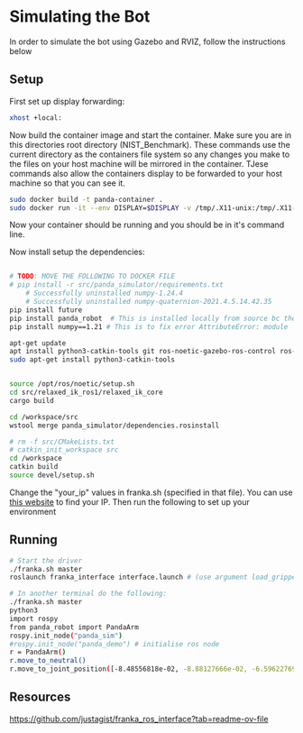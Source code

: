 # Simulating the Bot
In order to simulate the bot using Gazebo and RVIZ, follow the instructions below


## Setup

First set up display forwarding:
```bash
xhost +local:
```

Now  build the container image and start the container. Make sure you are in this directories root directory (NIST_Benchmark). These commands use the current directory as the containers file system so any changes you make to the files on your host machine will be mirrored in the container. TJese commands also allow the containers display to be forwarded to your host machine so that you can see it.
```bash
sudo docker build -t panda-container .
sudo docker run -it --env DISPLAY=$DISPLAY -v /tmp/.X11-unix:/tmp/.X11-unix -v $(pwd):/workspace --net=host panda-container
```

Now your container should be running and you should be in it's command line. 


Now install setup the dependencies:
```bash

# TODO: MOVE THE FOLLOWING TO DOCKER FILE
# pip install -r src/panda_simulator/requirements.txt 
    # Successfully uninstalled numpy-1.24.4
    # Successfully uninstalled numpy-quaternion-2021.4.5.14.42.35
pip install future
pip install panda_robot  # This is installed locally from source bc there where errors that I had to fix
pip install numpy==1.21 # This is to fix error AttributeError: module 'numpy' has no attribute 'typeDict'

apt-get update
apt install python3-catkin-tools git ros-noetic-gazebo-ros-control ros-noetic-rospy-message-converter ros-noetic-effort-controllers ros-noetic-joint-state-controller ros-noetic-moveit ros-noetic-moveit-commander ros-noetic-moveit-visual-tools
sudo apt-get install python3-catkin-tools


source /opt/ros/noetic/setup.sh
cd src/relaxed_ik_ros1/relaxed_ik_core
cargo build

cd /workspace/src
wstool merge panda_simulator/dependencies.rosinstall

# rm -f src/CMakeLists.txt 
# catkin_init_workspace src
cd /workspace
catkin build
source devel/setup.sh
```


Change the "your_ip"  values in franka.sh (specified in that file). You can use [this website](https://whatismyipaddress.com/) to find your IP. Then run the following to set up your environment

## Running

```bash
# Start the driver
./franka.sh master
roslaunch franka_interface interface.launch # (use argument load_gripper:=false for starting without gripper)

# In another terminal do the following:
./franka.sh master
python3
import rospy
from panda_robot import PandaArm
rospy.init_node("panda_sim")
#rospy.init_node("panda_demo") # initialise ros node
r = PandaArm() 
r.move_to_neutral()
r.move_to_joint_position([-8.48556818e-02, -8.88127666e-02, -6.59622769e-01, -1.57569726e+00, -4.82374882e-04,  2.15975946e+00,  4.36766917e-01]) # move robot to the specified pose


```



## Resources
https://github.com/justagist/franka_ros_interface?tab=readme-ov-file